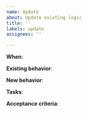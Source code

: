```yaml
---
name: Update
about: Update existing logic
title: ''
labels: update
assignees: ''

---
```


**When**:

**Existing behavior**:

**New behavior**:

**Tasks**:

**Acceptance criteria**:
